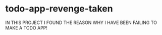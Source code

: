 # todo-app-revenge-taken
IN THIS PROJECT I FOUND THE REASON WHY I HAVE BEEN FAILING TO MAKE A TODO APP!
